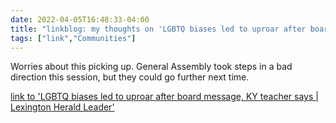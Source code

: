 ```yaml
---
date: 2022-04-05T16:48:33-04:00
title: "linkblog: my thoughts on 'LGBTQ biases led to uproar after board message, KY teacher says | Lexington Herald Leader'"
tags: ["link","Communities"]
---
```

Worries about this picking up. General Assembly took steps in a bad direction this session, but they could go further next time.
 
[link to 'LGBTQ biases led to uproar after board message, KY teacher says | Lexington Herald Leader'](https://www.kentucky.com/news/local/education/article260127690.html)
